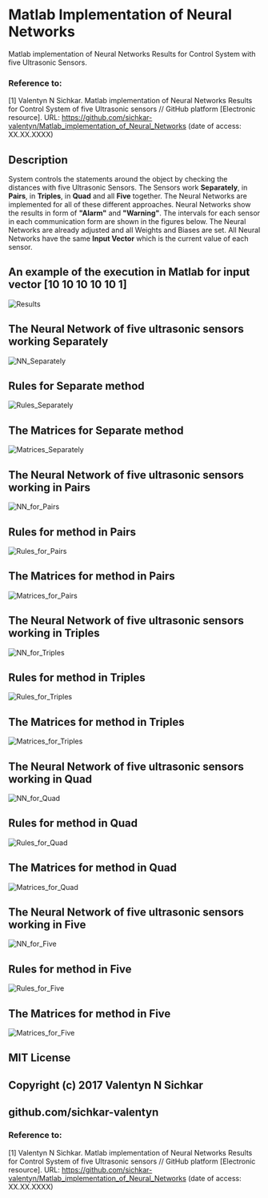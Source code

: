 # Matlab Implementation of Neural Networks
Matlab implementation of Neural Networks Results for Control System with five Ultrasonic Sensors.

### Reference to:
[1] Valentyn N Sichkar. Matlab implementation of Neural Networks Results for Control System of five Ultrasonic sensors // GitHub platform [Electronic resource]. URL: https://github.com/sichkar-valentyn/Matlab_implementation_of_Neural_Networks (date of access: XX.XX.XXXX)

## Description

System controls the statements around the object by checking the distances with five Ultrasonic Sensors. The Sensors work <b>Separately</b>, in <b>Pairs</b>, in <b>Triples</b>, in <b>Quad</b> and all <b>Five</b> together. The Neural Networks are implemented for all of these different approaches. Neural Networks show the results in form of <b>"Alarm"</b> and <b>"Warning"</b>. The intervals for each sensor in each communication form are shown in the figures below. The Neural Networks are already adjusted and all Weights and Biases are set. All Neural Networks have the same <b>Input Vector</b> which is the current value of each sensor.

## An example of the execution in Matlab for input vector [10 10 10 10 10 1]
![Results](images/Results.png)

## The Neural Network of five ultrasonic sensors working Separately
![NN_Separately](images/NN_Separately.png)

## Rules for Separate method
![Rules_Separately](images/Rules_Separately.png)

## The Matrices for Separate method
![Matrices_Separately](images/Matrices_Separately.png)

## The Neural Network of five ultrasonic sensors working in Pairs
![NN_for_Pairs](images/NN_for_Pairs.png)

## Rules for method in Pairs
![Rules_for_Pairs](images/Rules_for_Pairs.png)

## The Matrices for method in Pairs
![Matrices_for_Pairs](images/Matrices_for_Pairs.png)

## The Neural Network of five ultrasonic sensors working in Triples
![NN_for_Triples](images/NN_for_Triples.png)

## Rules for method in Triples
![Rules_for_Triples](images/Rules_for_Triples.png)

## The Matrices for method in Triples
![Matrices_for_Triples](images/Matrices_for_Triples.png)

## The Neural Network of five ultrasonic sensors working in Quad
![NN_for_Quad](images/NN_for_Quad.png)

## Rules for method in Quad
![Rules_for_Quad](images/Rules_for_Quad.png)

## The Matrices for method in Quad
![Matrices_for_Quad](images/Matrices_for_Quad.png)

## The Neural Network of five ultrasonic sensors working in Five
![NN_for_Five](images/NN_for_Five.png)

## Rules for method in Five
![Rules_for_Five](images/Rules_for_Five.png)

## The Matrices for method in Five
![Matrices_for_Five](images/Matrices_for_Five.png)

## MIT License
## Copyright (c) 2017 Valentyn N Sichkar
## github.com/sichkar-valentyn
### Reference to:
[1] Valentyn N Sichkar. Matlab implementation of Neural Networks Results for Control System of five Ultrasonic sensors // GitHub platform [Electronic resource]. URL: https://github.com/sichkar-valentyn/Matlab_implementation_of_Neural_Networks (date of access: XX.XX.XXXX)
